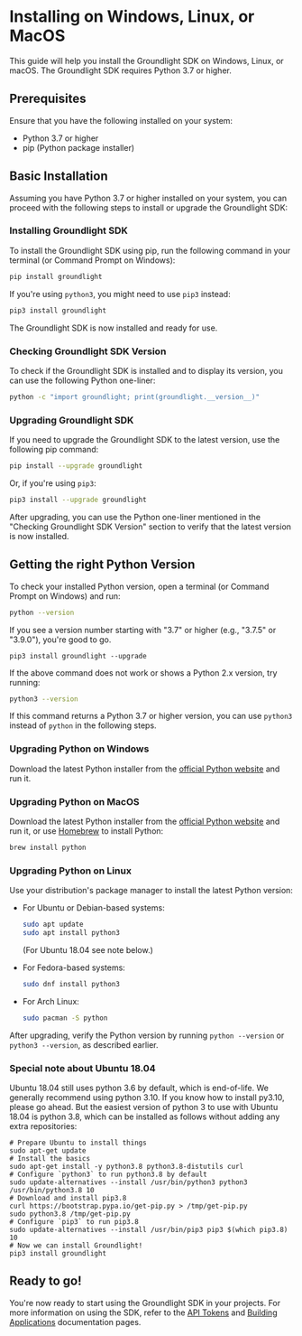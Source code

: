 # Installing on Windows, Linux, or MacOS

This guide will help you install the Groundlight SDK on Windows, Linux, or macOS.  The Groundlight SDK requires Python 3.7 or higher.

## Prerequisites

Ensure that you have the following installed on your system:

- Python 3.7 or higher
- pip (Python package installer)

## Basic Installation

Assuming you have Python 3.7 or higher installed on your system, you can proceed with the following steps to install or upgrade the Groundlight SDK:

### Installing Groundlight SDK

To install the Groundlight SDK using pip, run the following command in your terminal (or Command Prompt on Windows):

```bash
pip install groundlight
```

If you're using `python3`, you might need to use `pip3` instead:

```bash
pip3 install groundlight
```

The Groundlight SDK is now installed and ready for use.

### Checking Groundlight SDK Version

To check if the Groundlight SDK is installed and to display its version, you can use the following Python one-liner:

```bash
python -c "import groundlight; print(groundlight.__version__)"
```

### Upgrading Groundlight SDK

If you need to upgrade the Groundlight SDK to the latest version, use the following pip command:

```bash
pip install --upgrade groundlight
```

Or, if you're using `pip3`:

```bash
pip3 install --upgrade groundlight
```

After upgrading, you can use the Python one-liner mentioned in the "Checking Groundlight SDK Version" section to verify that the latest version is now installed.


## Getting the right Python Version

To check your installed Python version, open a terminal (or Command Prompt on Windows) and run:

```bash
python --version
```

If you see a version number starting with "3.7" or higher (e.g., "3.7.5" or "3.9.0"), you're good to go.

```
pip3 install groundlight --upgrade
```



If the above command does not work or shows a Python 2.x version, try running:

```bash
python3 --version
```

If this command returns a Python 3.7 or higher version, you can use `python3` instead of `python` in the following steps.

### Upgrading Python on Windows

Download the latest Python installer from the [official Python website](https://www.python.org/downloads/windows/) and run it.

### Upgrading Python on MacOS

Download the latest Python installer from the [official Python website](https://www.python.org/downloads/mac-osx/) and run it, or use [Homebrew](https://brew.sh/) to install Python:

  ```bash
  brew install python
  ```

### Upgrading Python on Linux

Use your distribution's package manager to install the latest Python version:

  - For Ubuntu or Debian-based systems:

    ```bash
    sudo apt update
    sudo apt install python3
    ```

    (For Ubuntu 18.04 see note below.)

  - For Fedora-based systems:

    ```bash
    sudo dnf install python3
    ```

  - For Arch Linux:

    ```bash
    sudo pacman -S python
    ```

After upgrading, verify the Python version by running `python --version` or `python3 --version`, as described earlier.

### Special note about Ubuntu 18.04

Ubuntu 18.04 still uses python 3.6 by default, which is end-of-life. We generally recommend using python 3.10. If you know how to install py3.10, please go ahead. But the easiest version of python 3 to use with Ubuntu 18.04 is python 3.8, which can be installed as follows without adding any extra repositories:

```shell
# Prepare Ubuntu to install things
sudo apt-get update
# Install the basics
sudo apt-get install -y python3.8 python3.8-distutils curl
# Configure `python3` to run python3.8 by default
sudo update-alternatives --install /usr/bin/python3 python3 /usr/bin/python3.8 10
# Download and install pip3.8
curl https://bootstrap.pypa.io/get-pip.py > /tmp/get-pip.py
sudo python3.8 /tmp/get-pip.py
# Configure `pip3` to run pip3.8
sudo update-alternatives --install /usr/bin/pip3 pip3 $(which pip3.8) 10
# Now we can install Groundlight!
pip3 install groundlight
```


## Ready to go!

You're now ready to start using the Groundlight SDK in your projects. For more information on using the SDK, refer to the [API Tokens](/docs/getting-started/api-tokens) and [Building Applications](/docs/building-applications) documentation pages.

